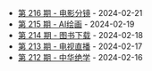 * [第 216 期 - 电影分镜](https://day.tsq360.cf/posts/216-电影分镜) - 2024-02-21
* [第 215 期 - AI绘画](https://day.tsq360.cf/posts/215-AI绘画) - 2024-02-19
* [第 214 期 - 图书下载](https://day.tsq360.cf/posts/214-图书下载) - 2024-02-18
* [第 213 期 - 电视直播](https://day.tsq360.cf/posts/213-电视直播) - 2024-02-17
* [第 212 期 - 中华绝学](https://day.tsq360.cf/posts/212-中华绝学) - 2024-02-16
